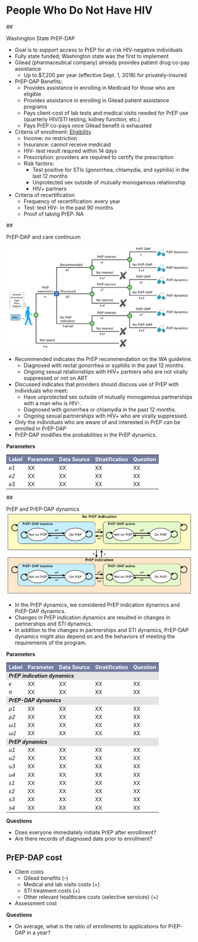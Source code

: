 # People Who Do Not Have HIV

##<div id="pdap">Washington State PrEP-DAP</div>
- Goal is to support access to PrEP for at-risk HIV-negative individuals
- Fully state funded; Washington state was the first to implement
- Gilead (pharmaceutical company) already provides patient drug co-pay assistance
    + Up to $7,200 per year (effective Sept. 1, 2018) for privately-insured
- PrEP-DAP Benefits:
    + Provides assistance in enrolling in Medicaid for those who are eligible
    + Provides assistance in enrolling in Gilead patient assistance programs
    + Pays client-cost of lab tests and medical visits needed for PrEP use (quarterly HIV/STI testing, kidney function, etc.)
    + Pays PrEP co-pays once Gilead benefit is exhausted
- Criteria of enrollment: [Eligibility](https://www.doh.wa.gov/Portals/1/Documents/Pubs/150-082-PayingForPrEPDecisionTree.pdf)
    + Income: no restriction
    + Insurance: cannot receive medicaid
    + HIV- test result requred within 14 days
    + Prescription: providers are required to certify the prescription
    + Risk factors:
        * Test positive for STIs (gonorrhea, chlamydia, and syphilis) in the last 12 months
        * Unprotected sex outside of mutually monogamous relationship
        * HIV+ partners
- Criteria of recertification
    + Frequency of recertification: every year
    + Test: test HIV- in the past 90 months
    + Proof of taking PrEP: NA


##<div id="PDAPandContinuum">PrEP-DAP and care continuum</div>

![PrEPcontinuum3](figures/PrEPContinuum3.png)

* Recommended indicates the PrEP recommendation on the WA guideline.
    - Diagnosed with rectal gonorrhea or syphilis in the past 12 months.
    - Ongoing sexual relationships with HIV+ partners who are not virally suppressed or not on ART
* Discussed indicates that providers should discuss use of PrEP with individuals who meet:
    - Have unprotected sex outside of mutually monogamous partnerships with a man who is HIV-.
    - Diagnosed with gonorrhea or chlamydia in the past 12 months.
    - Ongoing sexual partnerships with HIV+ who are virally suppressed.
* Only the individuals who are aware of and interested in PrEP can be enrolled in PrEP-DAP
* PrEP-DAP modifies the probabilities in the PrEP dynamics.


**Parameters**
<table>
<tr>
    <th bgcolor="#737CA1"><font COLOR="#FFFFFF"><strong>Label</strong></font></th>
    <th bgcolor="#737CA1"><font COLOR="#FFFFFF"><strong>Parameter</strong></font></th>
    <th bgcolor="#737CA1"><font COLOR="#FFFFFF"><strong>Data Source</strong></font></th>
    <th bgcolor="#737CA1"><font COLOR="#FFFFFF"><strong>Stratification</strong></font></th>
    <th bgcolor="#737CA1"><font COLOR="#FFFFFF"><strong>Question</strong></font></th>
</tr>

<tr>
    <td><i>e1</i></td>
    <td> XX </td>
    <td> XX </td>
    <td> XX </td>
    <td> XX </td>
</tr>

<tr>
    <td><i>e2</i></td>
    <td> XX </td>
    <td> XX </td>
    <td> XX </td>
    <td> XX </td>
</tr>

<tr>
    <td><i>e3</i></td>
    <td> XX </td>
    <td> XX </td>
    <td> XX </td>
    <td> XX </td>
</tr>
</table>


##<div id="PrEPdynamics">PrEP and PrEP-DAP dynamics</div>
![PrEPdynamics](figures/PrEPdynamics.png)

* In the PrEP dynamics, we considered PrEP indication dynamics and PrEP-DAP dynamics.
* Changes in PrEP indication dynamics are resulted in changes in partnerships and STI dynamics.
* In addition to the changes in partnerships and STI dynamics, PrEP-DAP dynamics might also depend on and the behaviors of meeting the requirements of the program.

**Parameters**
<table>
<tr>
    <th bgcolor="#737CA1"><font COLOR="#FFFFFF"><strong>Label</strong></font></th>
    <th bgcolor="#737CA1"><font COLOR="#FFFFFF"><strong>Parameter</strong></font></th>
    <th bgcolor="#737CA1"><font COLOR="#FFFFFF"><strong>Data Source</strong></font></th>
    <th bgcolor="#737CA1"><font COLOR="#FFFFFF"><strong>Stratification</strong></font></th>
    <th bgcolor="#737CA1"><font COLOR="#FFFFFF"><strong>Question</strong></font></th>
</tr>

<tr><td colspan=5 bgcolor="#E5E4E2"><i><b>PrEP indication dynamics</i></b></td></tr>
<tr>
    <td><i>&kappa;</i></td>
    <td> XX </td>
    <td> XX </td>
    <td> XX </td>
    <td> XX </td>
</tr>

<tr>
    <td><i>&pi;</i></td>
    <td> XX </td>
    <td> XX </td>
    <td> XX </td>
    <td> XX </td>
</tr>

<tr><td colspan=5 bgcolor="#E5E4E2"><i><b>PrEP-DAP dynamics</i></b></td></tr>

<tr>
    <td><i>&rho;1</i></td>
    <td> XX </td>
    <td> XX </td>
    <td> XX </td>
    <td> XX </td>
</tr>

<tr>
    <td><i>&rho;2</i></td>
    <td> XX </td>
    <td> XX </td>
    <td> XX </td>
    <td> XX </td>
</tr>

<tr>
    <td><i>&omega;1</i></td>
    <td> XX </td>
    <td> XX </td>
    <td> XX </td>
    <td> XX </td>
</tr>

<tr>
    <td><i>&omega;2</i></td>
    <td> XX </td>
    <td> XX </td>
    <td> XX </td>
    <td> XX </td>
</tr>

<tr><td colspan=5 bgcolor="#E5E4E2"><i><b>PrEP dynamics</i></b></td></tr>

<tr>
    <td><i>u1</i></td>
    <td> XX </td>
    <td> XX </td>
    <td> XX </td>
    <td> XX </td>
</tr>

<tr>
    <td><i>u2</i></td>
    <td> XX </td>
    <td> XX </td>
    <td> XX </td>
    <td> XX </td>
</tr>

<tr>
    <td><i>u3</i></td>
    <td> XX </td>
    <td> XX </td>
    <td> XX </td>
    <td> XX </td>
</tr>

<tr>
    <td><i>u4</i></td>
    <td> XX </td>
    <td> XX </td>
    <td> XX </td>
    <td> XX </td>
</tr>

<tr>
    <td><i>s1</i></td>
    <td> XX </td>
    <td> XX </td>
    <td> XX </td>
    <td> XX </td>
</tr>

<tr>
    <td><i>s2</i></td>
    <td> XX </td>
    <td> XX </td>
    <td> XX </td>
    <td> XX </td>
</tr>

<tr>
    <td><i>s3</i></td>
    <td> XX </td>
    <td> XX </td>
    <td> XX </td>
    <td> XX </td>
</tr>

<tr>
    <td><i>s4</i></td>
    <td> XX </td>
    <td> XX </td>
    <td> XX </td>
    <td> XX </td>
</tr>
</table>

**Questions**

* Does everyone immediately initiate PrEP after enrollment?
* Are there records of diagnosed date prior to enrollment?

## <div id="PDAPcost">PrEP-DAP cost</div>
* Client costs
    - Gilead benefits (-)
    - Medical and lab visits costs (+)
    - STI treatment costs (+)
    - Other relevant healthcare costs (selective services) (+)
* Assessment cost

**Questions**

* On average, what is the ratio of enrollments to applications for PrEP-DAP in a year?
